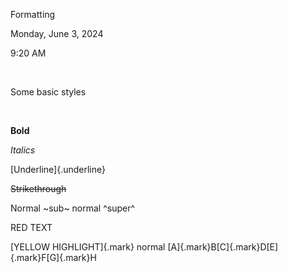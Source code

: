 Formatting

Monday, June 3, 2024

9:20 AM

 

Some basic styles

 

**Bold**

*Italics*

[Underline]{.underline}

~~Strikethrough~~

Normal ~sub~ normal ^super^

RED TEXT

[YELLOW HIGHLIGHT]{.mark} normal [A]{.mark}B[C]{.mark}D[E]{.mark}F[G]{.mark}H

